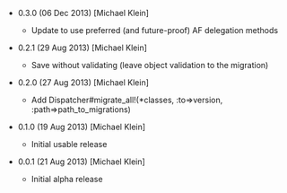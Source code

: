 * 0.3.0 (06 Dec 2013) [Michael Klein]
    * Update to use preferred (and future-proof) AF delegation methods

* 0.2.1 (29 Aug 2013) [Michael Klein]
    * Save without validating (leave object validation to the migration)

* 0.2.0 (27 Aug 2013) [Michael Klein]
    * Add Dispatcher#migrate_all!(*classes, :to=>version, :path=>path_to_migrations)

* 0.1.0 (19 Aug 2013) [Michael Klein]
    * Initial usable release

* 0.0.1 (21 Aug 2013) [Michael Klein]
    * Initial alpha release